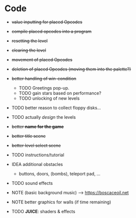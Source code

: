 # Code
* ~~value inputting for placed Opcodes~~
* ~~compile placed opcodes into a program~~

* ~~resetting the level~~
* ~~clearing  the level~~
* ~~movement of placed Opcodes~~
* ~~deletion of placed Opcodes (moving them into the palette?)~~

* ~~better handling of win-condition~~
    * TODO Greetings pop-up.
    * TODO gain stars based on performance?
    * TODO unlocking of new levels

* TODO better reason to collect floppy disks...

* TODO actually _design_ the levels

* ~~better **name for the game**~~

* ~~better title scene~~
* ~~better level select scene~~

* TODO instructions/tutorial

* IDEA additional obstacles
    * buttons, doors, (bombs), teleport pad, ...

* TODO sound effects
* NOTE (basic background music) --> https://boscaceoil.net

* NOTE better graphics for walls (if time remaining)

* TODO **JUICE**: shaders & effects
